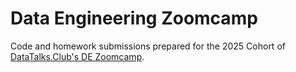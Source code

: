 # Data Engineering Zoomcamp

Code and homework submissions prepared for the 2025 Cohort of [DataTalks.Club's DE Zoomcamp](https://github.com/DataTalksClub/data-engineering-zoomcamp).
